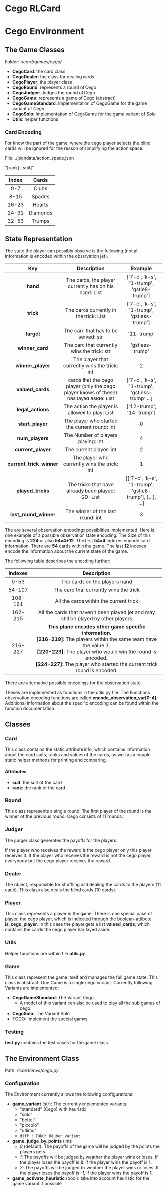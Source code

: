 # Cego RLCard

# Cego Environment

## The Game Classes

Folder: *rlcard/games/cego/*

* **CegoCard**: the card class
* **CegoDealer**: the class for dealing cards
* **CegoPlayer**: the player class
* **CegoRound**: represents a round of Cego
* **CegoJudger**: Judges the round of Cego
* **CegoGame**: represents a game of Cego (abstract)
* **CegoGameStandard**: Implementation of CegoGame for the game variant of *Cego*
* **CegoSolo**: Implementation of CegoGame for the game variant of *Solo*
* **Utils**: helper functions

### Card Encoding

For know the part of the game, where the cego player selects the blind cards will be ignored for the reason of simplifying the action space.

File: ./jsondata/action_space.json

"\[rank\]-\[suit\]"

| Index | Cards |
|:-----:|:-----:|
| 0-7 | Clubs |
| 8-15 | Spades |
| 16-23 | Hearts |
| 24-31 | Diamonds |
| 32-53 | Trumps |

## State Representation

The state the player can possibly observe is the following (not all information is encoded within the observation jet).

| Key | Description | Example |
|:---:|:-----------:|:-------:|
| **hand** | The cards, the player currently has on his hand: List | ['7-c', 'k-s', '1-trump', 'gstieß-trump'] |
| **trick** | The cards currently in the trick: List | ['7-c', 'k-s', '1-trump', 'gstiess-trump']  |
| **target** | The card that has to be served: str | '11-trump' |
| **winner_card** | The card that currently wins the trick: str | 'gstiess-trump' |
| **winner_player** | The player that currently wins the trick: int | 2 |
| **valued_cards** | cards that the cego player (only the cego player knows of these) has layed aside: List | ['7-c', 'k-s', '1-trump', 'gstiess-trump' ...] |
| **legal_actions** | The action the player is allowed to play: List | ['12-trump', '14-trump'] |
| **start_player** | The player who started the current round: int | 0 |
| **num_players** | The Number of players playing: int | 4 |
| **current_player** | The current player: int | 2 |
| **current_trick_winner** | The player who currently wins the trick: int| 1 |
| **played_tricks** | The tricks that have already been played: 2D-List | [['7-c', 'k-s', '1-trump', 'gstieß-trump'], [...], ...] |
| **last_round_winner** | The winner of the last round: int | 3 |

The are several observation encodings possiblities implemented. Here is one example of a possible observation state encoding. The Size of this encoding is **224** or also **54x4+12**. The first **54x4** indexes encode card information. There are **54** cards within the game. The last **12** indexes encode the information about the current state of the game. 

The following table describes the encoding further:

| indexes | Description |
|:---:|:---:|
| 0-53 | The cards on the players hand |
| 54-107 | The card that currently wins the trick |
| 108-161 | All the cards within the current trick |
| 162-215 | All the cards that haven't been played jet and may still be played by other players |
| 216-227 | **This plane encodes other game specific information.** <br> **[216-219]**: The players within the same team have the value 1. <br> **[220-223]**: The player who would win the round is encoded. <br> **[224-227]**: The player who started the current trick round is encoded. |

There are alternative possible encodings for the observation state.

Theses are implemented as functions in the utils.py file. The Functions observation encoding functions are called **encode_observation_var[0-4]**. Additional information about the specific encoding can be found within the function documentation.

## Classes

### Card

This class contains the static attribute info, which contains information about the card suits, ranks and values of the cards, as well as a couple static helper methods for printing and comparing.

#### Attributes

* **suit**: the suit of the card
* **rank**: the rank of the card

### Round 

This class represents a single round. The first player of the round is the winner of the previous round. Cego consists of 11 rounds.

### Judger

The judger class generates the payoffs for the players.

If the player who receives the reward is the cego player only this player receives it. If the player who receives the reward is not the cego player, everybody but the cego player receives the reward.

### Dealer

The object, responsible for shuffling and dealing the cards to the players (11 each). This class also deals the blind cards (10 cards).

### Player

This class represents a player in the game. There is one special case of player, the cego player, which is indicated through the boolean-attibute **is_cego_player**. In this case the player gets a list **valued_cards**, which contains the cards the cego player has layed aside.

### Utils

Helper functions are within file **utils.py**.

### Game

This class represent the game itself and manages the full game state. This class is abstract. One Game is a single cego variant.
Currently following Variants are implemented:

* **CegoGameStandard**: The Variant Cego
  * A model of this variant can also be used to play all the sub games of cego.
* **CegoSolo**: The Variant Solo
* TODO: Implement the special games.

### Testing

**test.py** contains the test cases for the game class.

## The Environment Class

Path: *rlcard/envs/cego.py*

### Configuration

The Environment currently allows the following configurations:
* **game_variant** (str): The currently implemented variants.
  * "standard" (Cego) with heuristic
  * "solo"
  * "bettel"
  * "piccolo"
  * "utlimo"
  * ```diff ! TODO: Räuber Variant```
* **game_judge_by_points** (int): 
  * *0* (default): The payoffs of the game will be judged by the points the players gets. 
  * *1*: The payoffs will be judged by weather the player wins or loses. If the player loses the payoff is **0**, if the player wins the payoff is **1**.
  * *2*: The payoffs will be judged by weather the player wins or loses. If the player loses the payoff is **-1**, if the player wins the payoff is **1**.
* **game_activate_heuristic** (bool): take into account heuristic for the game variant if possible

